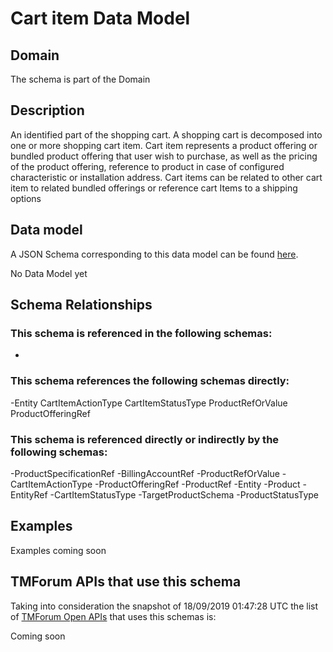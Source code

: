 # Cart item Data Model

## Domain

The  schema is part of the  Domain

## Description

An identified part of the shopping cart. A shopping cart  is decomposed into one or more shopping cart item. Cart item represents a product offering or bundled product offering that user wish to purchase, as well as the pricing of the product offering, reference to product in case of configured characteristic or installation address. Cart items can be related to other cart item to related bundled offerings or reference cart Items to a shipping options

## Data model

A JSON Schema corresponding to this data model can be found
[here](https://github.com/tmforum-rand/schemas/blob/master/Customer/CartItem.schema.json).

No Data Model yet

## Schema Relationships

### This schema is referenced in the following schemas:

-

### This schema references the following schemas directly:

-Entity
CartItemActionType
CartItemStatusType
ProductRefOrValue
ProductOfferingRef

### This schema is referenced directly or indirectly by the following schemas:

-ProductSpecificationRef
-BillingAccountRef
-ProductRefOrValue
-CartItemActionType
-ProductOfferingRef
-ProductRef
-Entity
-Product
-EntityRef
-CartItemStatusType
-TargetProductSchema
-ProductStatusType



## Examples

Examples coming soon

## TMForum APIs that use this schema

Taking into consideration the snapshot of 18/09/2019 01:47:28 UTC the list of [TMForum Open APIs](https://www.tmforum.org/open-apis/) that uses this schemas is:

Coming soon